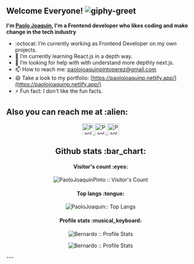 ## Welcome Everyone! ![giphy-greet](https://user-images.githubusercontent.com/70081671/123350981-2a4d8c00-d52a-11eb-9ceb-68ada49c4f40.gif)
**I'm [Paolo Joaquin](https://github.com/paolojoaquin), I'm a Frontend developer who likes coding and make change in the tech industry**




<!--
**paolojoaquin/paolojoaquin** is a ✨ _special_ ✨ repository because its `README.md` (this file) appears on your GitHub profile.

Here are some ideas to get you started:
-->
<!-- - 💬 Ask me about ... -->
<!-- - 👯 I’m looking to collaborate on ... -->
<!-- - 😄 Pronouns: ... -->
- :octocat: I’m currently working as Frontend Developer on my own projects.
- 🌱 I’m currently learning React.js in a depth way.
- 🤔 I’m looking for help with with understand more depthly next.js.
- 📫 How to reach me: [paolojoaquinpintoperez@gmail.com](https://mail.google.com/mail/?view=cm&fs=1&to=paolojoaquinpintoperez@gmail.com&su=Requerimiento%20de%20Servicio%20como%20Frontend%20Developer)
- 😄 Take a look to my portfolio: [https://paolojoaquinp.netlify.app/](https://paolojoaquinp.netlify.app/)
- ⚡ Fun fact: I don't like the fun facts.
<h2 align="left">Also you can reach me at :alien:</h2>

<p align="center">
  <a href="https://www.linkedin.com/in/paolojoaquinp/">
    <img src="https://www.vectorlogo.zone/logos/linkedin/linkedin-icon.svg" alt="Paolo Pinto's LinkedIn Profile" height="30" width="30">
  </a>
  <a href="https://twitter.com/paolojoaquinp">
    <img src="https://www.vectorlogo.zone/logos/twitter/twitter-tile.svg" alt="Paolo Pinto twitter" height="30" width="30">
  </a>
  <a href="https://www.instagram.com/paolojoaquinp/">
    <img src="https://www.vectorlogo.zone/logos/instagram/instagram-icon.svg" alt="Paolo Pinto twitter" height="30" width="30">
  </a>
</p>



<h2 align="center">Github stats :bar_chart:</h2>

<h4 align="center">Visitor's count :eyes:</h4>

<p align="center"><img src="https://profile-counter.glitch.me/{paolojoaquin}/count.svg" alt="PaoloJoaquinPinto :: Visitor's Count" /></p>

<h4 align="center">Top langs :tongue:</h4>

<p align="center"><img src="https://github-readme-stats.vercel.app/api/top-langs/?username=paolojoaquin&langs_count=10&theme=synthwave&layout=compact" alt="PaoloJoaquin:: Top Langs" /></p>

<h4 align="center">Profile stats :musical_keyboard:</h4>

<p align="center"><img src="https://github-readme-stats.vercel.app/api?username=paolojoaquin&show_icons=true&theme=synthwave" alt="Bernardo :: Profile Stats" /></p>

<p align="center"><img src="https://github-readme-streak-stats.herokuapp.com/?user=paolojoaquin&theme=synthwave" alt="Bernardo :: Profile Stats" /></p>
<!--p align="center"><img src="https://thumbs.gfycat.com/GoodnaturedFondGaur-size_restricted.gif" alt="Synthwave" height="300" width="500"></p-->
---
